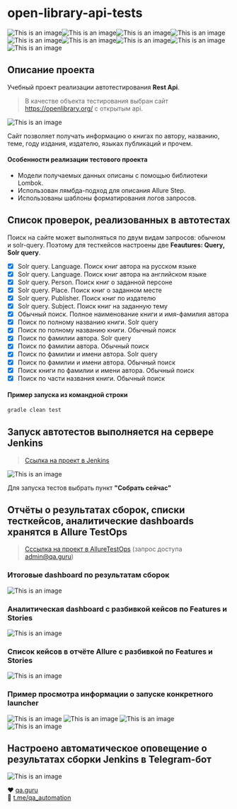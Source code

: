 # open-library-api-tests
![This is an image](/design/icons/Java.png)![This is an image](/design/icons/Gradle.png)![This is an image](/design/icons/Rest-Assured.png)![This is an image](/design/icons/Intelij_IDEA.png)![This is an image](/design/icons/JUnit5.png)![This is an image](/design/icons/Jenkins.png)![This is an image](/design/icons/Allure_Report.png)![This is an image](/design/icons/AllureTestOps.png)![This is an image](/design/icons/Telegram.png)
## Описание проекта
Учебный проект реализации автотестирования **Rest Api**.<br/>
>В качестве объекта тестирования выбран сайт https://openlibrary.org/ с открытым api.<br/>

![This is an image](/design/images/open-library.png)

Сайт позволяет получать информацию о книгах по автору, названию, теме, году издания, издателю, языках публикаций и прочем.

#### Особенности реализации тестового проекта
- Модели получаемых данных описаны с помощью библиотеки Lombok.
- Использован лямбда-подход для описания Allure Step.
- Использованы шаблоны форматирования логов запросов.

## Список проверок, реализованных в автотестах
Поиск на сайте может выполняться по двум видам запросов: обычном и solr-query. Поэтому для тесткейсов настроены две **Feautures: Query, Solr query**.
- [x] Solr query. Language. Поиск книг автора на русском языке
- [x] Solr query. Language. Поиск книг автора на английском языке
- [x] Solr query. Person. Поиск книг о заданной персоне
- [x] Solr query. Place. Поиск книг о заданном месте
- [x] Solr query. Publisher. Поиск книг по издателю
- [x] Solr query. Subject. Поиск книг на заданную тему
- [x] Обычный поиск. Полное наименование книги и имя-фамилия автора
- [x] Поиск по полному названию книги. Solr query
- [x] Поиск по полному названию книги. Обычный поиск
- [x] Поиск по фамилии автора. Solr query
- [x] Поиск по фамилии автора. Обычный поиск
- [x] Поиск по фамилии и имени автора. Solr query
- [x] Поиск по фамилии и имени автора. Обычный поиск
- [x] Поиск книги по фамилии и имени автора. Обычный поиск
- [x] Поиск по части названия книги. Обычный поиск

#### Пример запуска из командной строки
```bash
gradle clean test
```
## Запуск автотестов выполняется на сервере Jenkins
> <a target="_blank" href="https://jenkins.autotests.cloud/job/09-ElenaSeversk-open-library-api-tests/">Ссылка на проект в Jenkins</a>

![This is an image](/design/images/jenkins.png)

Для запуска тестов выбрать пункт **"Собрать сейчас"**

## Отчёты о результатах сборок, списки тесткейсов, аналитические dashboards хранятся в Allure TestOps
> <a target="_blank" href="https://allure.autotests.cloud/project/1021/dashboards">Сссылка на проект в AllureTestOps</a> (запрос доступа admin@qa.guru)

### Итоговые dashboard по результатам сборок
![This is an image](/design/images/dashboard_overview.png)
### Аналитическая dashboard с разбивкой кейсов по Features и Stories
![This is an image](/design/images/statistics_dashboard.png)
### Список кейсов в отчёте Allure с разбивкой по Features и Stories
![This is an image](/design/images/allure_report_features2.png)
### Пример просмотра информации о запуске конкретного launcher
![This is an image](/design/images/allure_dashboard_summary.png)
![This is an image](/design/images/grafics.png)
![This is an image](/design/images/timeline.png)
![This is an image](/design/images/launcer_result.png)

## Настроено автоматическое оповещение о результатах сборки Jenkins в Telegram-бот
![This is an image](/design/images/bot.png)


:heart: <a target="_blank" href="https://qa.guru">qa.guru</a><br/>
:blue_heart: <a target="_blank" href="https://t.me/qa_automation">t.me/qa_automation</a>
